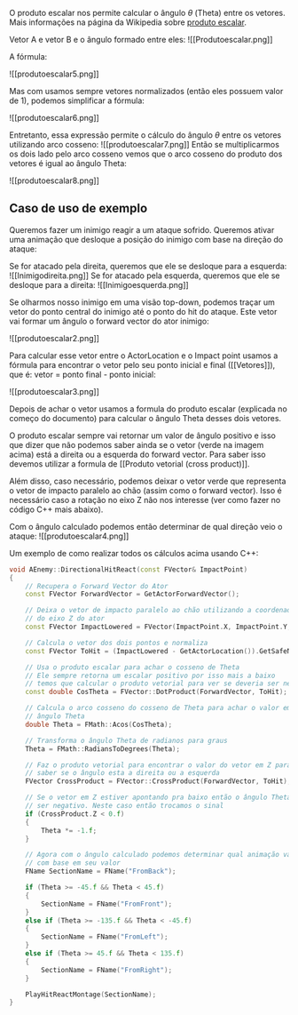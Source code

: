 O produto escalar nos permite calcular o ângulo _θ_ (Theta) entre os vetores. Mais informações na página da Wikipedia sobre [produto escalar](https://pt.wikipedia.org/wiki/Produto_escalar).

Vetor A e vetor B e o ângulo formado entre eles:
![[Produtoescalar.png]]

A fórmula:

![[produtoescalar5.png]]

Mas com usamos sempre vetores normalizados (então eles possuem valor de 1), podemos simplificar a fórmula:

![[produtoescalar6.png]]

Entretanto, essa expressão permite o cálculo do ângulo _θ_ entre os vetores utilizando arco cosseno:
![[produtoescalar7.png]]
Então se multiplicarmos os dois lado pelo arco cosseno vemos que o arco cosseno do produto dos vetores é igual ao ângulo Theta:

![[produtoescalar8.png]]


## Caso de uso de exemplo

Queremos fazer um inimigo reagir a um ataque sofrido. Queremos ativar uma animação que desloque a posição do inimigo com base na direção do ataque:

Se for atacado pela direita, queremos que ele se desloque para a esquerda:
![[Inimigodireita.png]]
Se for atacado pela esquerda, queremos que ele se desloque para a direita:
![[Inimigoesquerda.png]]

Se olharmos nosso inimigo em uma visão top-down, podemos traçar um vetor do ponto central do inimigo até o ponto do hit do ataque. Este vetor vai formar um ângulo o forward vector do ator inimigo:

![[produtoescalar2.png]]

Para calcular esse vetor entre o ActorLocation e o Impact point usamos a fórmula para encontrar o vetor pelo seu ponto inicial e final ([[Vetores]]), que é: vetor = ponto final - ponto inicial:

![[produtoescalar3.png]]

Depois de achar o vetor usamos a formula do produto escalar (explicada no começo do documento) para calcular o ângulo Theta desses dois vetores.

O produto escalar sempre vai retornar um valor de ângulo positivo e isso que dizer que não podemos saber ainda se o vetor (verde na imagem acima) está a direita ou a esquerda do forward vector. Para saber isso devemos utilizar a formula de [[Produto vetorial (cross product)]]. 

Além disso, caso necessário, podemos deixar o vetor verde que representa o vetor de impacto paralelo ao chão (assim como o forward vector). Isso é necessário caso a rotação no eixo Z não nos interesse (ver como fazer no código C++ mais abaixo).

Com o ângulo calculado podemos então determinar de qual direção veio o ataque:
![[produtoescalar4.png]]

Um exemplo de como realizar todos os cálculos acima usando C++:
```cpp
void AEnemy::DirectionalHitReact(const FVector& ImpactPoint)
{
	// Recupera o Forward Vector do Ator
	const FVector ForwardVector = GetActorForwardVector();

	// Deixa o vetor de impacto paralelo ao chão utilizando a coordenada
	// do eixo Z do ator
	const FVector ImpactLowered = FVector(ImpactPoint.X, ImpactPoint.Y, GetActorLocation().Z);

	// Calcula o vetor dos dois pontos e normaliza
	const FVector ToHit = (ImpactLowered - GetActorLocation()).GetSafeNormal();

	// Usa o produto escalar para achar o cosseno de Theta
	// Ele sempre retorna um escalar positivo por isso mais a baixo
	// temos que calcular o produto vetorial para ver se deveria ser negativo
	const double CosTheta = FVector::DotProduct(ForwardVector, ToHit);

	// Calcula o arco cosseno do cosseno de Theta para achar o valor em radianos do
	// ângulo Theta
	double Theta = FMath::Acos(CosTheta);

	// Transforma o ângulo Theta de radianos para graus
	Theta = FMath::RadiansToDegrees(Theta);

	// Faz o produto vetorial para encontrar o valor do vetor em Z para
	// saber se o ângulo esta a direita ou a esquerda
	FVector CrossProduct = FVector::CrossProduct(ForwardVector, ToHit);

	// Se o vetor em Z estiver apontando pra baixo então o ângulo Theta deveria
	// ser negativo. Neste caso então trocamos o sinal
	if (CrossProduct.Z < 0.f)
	{
		Theta *= -1.f;
	}

	// Agora com o ângulo calculado podemos determinar qual animação vamos utilizar
	// com base em seu valor
	FName SectionName = FName("FromBack");

	if (Theta >= -45.f && Theta < 45.f)
	{
		SectionName = FName("FromFront");
	}
	else if (Theta >= -135.f && Theta < -45.f)
	{
		SectionName = FName("FromLeft");
	}
	else if (Theta >= 45.f && Theta < 135.f)
	{
		SectionName = FName("FromRight");
	}

	PlayHitReactMontage(SectionName);
}
```